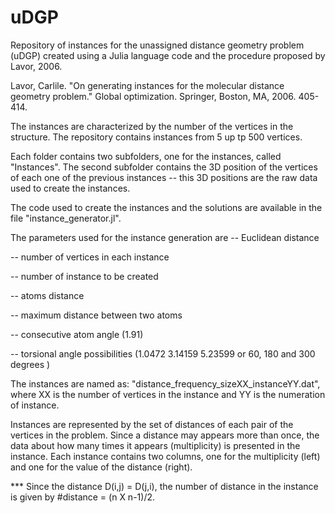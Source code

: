 # uDGP
Repository of instances for the unassigned distance geometry problem (uDGP) created using a Julia language code and the procedure proposed by Lavor, 2006.

Lavor, Carlile. "On generating instances for the molecular distance geometry problem." Global optimization. Springer, Boston, MA, 2006. 405-414.

The instances are characterized by the number of the vertices in the structure. The repository contains instances from 5 up tp 500 vertices.

Each folder contains two subfolders, one for the instances, called "Instances". The second subfolder contains the 3D position of the vertices of each one of the previous instances -- this 3D positions are the raw data used to create the instances. 

The code used to create the instances and the solutions are available in the file "instance_generator.jl".

The parameters used for the instance generation are
-- Euclidean distance

-- number of vertices in each instance 

-- number of instance to be created

-- atoms distance

-- maximum distance between two atoms

-- consecutive atom angle (1.91)

-- torsional angle possibilities (1.0472 3.14159 5.23599 or 60, 180 and 300 degrees )


The instances are named as: "distance_frequency_sizeXX_instanceYY.dat", where XX is the number of vertices in the instance and YY is the numeration of instance. 

Instances are represented by the set of distances of each pair of the vertices in the problem. Since a distance may appears more than once, the data about how many times it appears (multiplicity) is presented in the instance. Each instance contains two columns, one for the multiplicity (left) and one for the value of the distance (right).

*** Since the distance D(i,j) = D(j,i), the number of distance in the instance is given by  #distance = (n X n-1)/2. 
